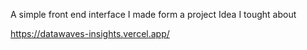 A simple front end interface I made form a project Idea I tought about 

https://datawaves-insights.vercel.app/

